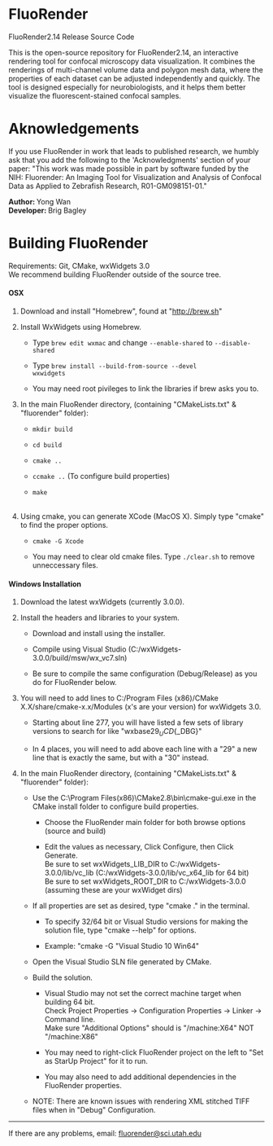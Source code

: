 FluoRender
========

FluoRender2.14 Release Source Code

This is the open-source repository for FluoRender2.14, an interactive rendering tool for confocal microscopy data visualization. It combines the renderings of multi-channel volume data and polygon mesh data, where the properties of each dataset can be adjusted independently and quickly. The tool is designed especially for neurobiologists, and it helps them better visualize the fluorescent-stained confocal samples.

Aknowledgements
========
If you use FluoRender in work that leads to published research, we humbly ask that you add the following to the 'Acknowledgments' section of your paper: 
"This work was made possible in part by software funded by the NIH: Fluorender: An Imaging Tool for Visualization and Analysis of Confocal Data as Applied to Zebrafish Research, R01-GM098151-01."

<strong>Author: </strong> Yong Wan<br/>
<strong>Developer: </strong> Brig Bagley<br/>

Building FluoRender
========
Requirements: Git, CMake, wxWidgets 3.0<br/>
We recommend building FluoRender outside of the source tree. <br/>

<h4>OSX</h4> 

1) Download and install "Homebrew", found at "http://brew.sh"

2) Install WxWidgets using Homebrew.

   * Type <code>brew edit wxmac</code> and change <code>--enable-shared</code> to <code>--disable-shared</code><br/>
  
   * Type <code>brew install --build-from-source --devel wxwidgets</code><br/>

   * You may need root pivileges to link the libraries if brew asks you to.<br/>

3) In the main FluoRender directory, (containing "CMakeLists.txt" & "fluorender" folder):
   
   * <code>mkdir build</code><br/>
   
   * <code>cd build</code><br/>

   * <code>cmake ..</code><br/>

   * <code>ccmake ..</code> (To configure build properties)<br/>

   * <code>make</code><br/><br/>

4) Using cmake, you can generate XCode (MacOS X). Simply type "cmake" to find the proper options.

   * <code>cmake -G Xcode</code><br/>

   * You may need to clear old cmake files. Type <code>./clear.sh</code> to remove unneccessary files.<br/> 

<h4>Windows Installation</h4>

1) Download the latest wxWidgets (currently 3.0.0).

2) Install the headers and libraries to your system.

    * Download and install using the installer. <br/>

    * Compile using Visual Studio (C:/wxWidgets-3.0.0/build/msw/wx_vc7.sln)<br/>

    * Be sure to compile the same configuration (Debug/Release) as you do for FluoRender below.<br/>

3) You will need to add lines to C:/Program Files (x86)/CMake X.X/share/cmake-x.x/Modules (x's are your version) 
    for wxWidgets 3.0.

    * Starting about line 277, you will have listed a few sets of library versions to search for like "wxbase29${_UCD}${_DBG}"<br/>

    * In 4 places, you will need to add above each line with a "29" a new line that is exactly the same, but with a "30" instead.<br/>

4) In the main FluoRender directory, (containing "CMakeLists.txt" & "fluorender" folder):

    * Use the C:\Program Files(x86)\CMake2.8\bin\cmake-gui.exe in the CMake install folder to configure build properties.<br/>

         - Choose the FluoRender main folder for both browse options (source and build)<br/>

         - Edit the values as necessary, Click Configure, then Click Generate.<br/>
              Be sure to set wxWidgets_LIB_DIR to C:/wxWidgets-3.0.0/lib/vc_lib (C:/wxWidgets-3.0.0/lib/vc_x64_lib for 64 bit)<br/>
              Be sure to set wxWidgets_ROOT_DIR to C:/wxWidgets-3.0.0 (assuming these are your wxWidget dirs)<br/>

    * If all properties are set as desired, type "cmake ." in the terminal. <br/>

	     - To specify 32/64 bit or Visual Studio versions for making the solution file, type "cmake --help" for options.<br/>

		 - Example: "cmake -G "Visual Studio 10 Win64"<br/>

    * Open the Visual Studio SLN file generated by CMake.<br/>

    * Build the solution.<br/>
	   
	     - Visual Studio may not set the correct machine target when building 64 bit.<br/>
		   Check Project Properties -> Configuration Properties -> Linker -> Command line.<br/>
		   Make sure "Additional Options" should is "/machine:X64" NOT "/machine:X86"<br/>

         - You may need to right-click FluoRender project on the left to "Set as StarUp Project" for it to run.<br/>

         - You may also need to add additional dependencies in the FluoRender properties.<br/>
    
    * NOTE: There are known issues with rendering XML stitched TIFF files when in "Debug" Configuration.<br/>


--------------------------------------------------------------------------------------------------

If there are any problems, email: fluorender@sci.utah.edu

